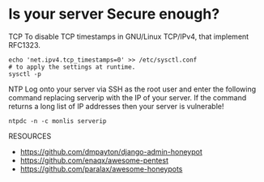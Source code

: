 Is your server Secure enough?
=============================

TCP
To disable TCP timestamps in GNU/Linux TCP/IPv4, that implement RFC1323.
````
echo 'net.ipv4.tcp_timestamps=0' >> /etc/sysctl.conf
# to apply the settings at runtime.
sysctl -p
````

NTP
Log onto your server via SSH as the root user and enter the following command replacing serverip with the IP of your server.
If the command returns a long list of IP addresses then your server is vulnerable!

````
ntpdc -n -c monlis serverip
````

RESOURCES

- https://github.com/dmpayton/django-admin-honeypot
- https://github.com/enaqx/awesome-pentest
- https://github.com/paralax/awesome-honeypots
